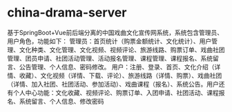 # china-drama-server
基于SpringBoot+Vue前后端分离的中国戏曲文化宣传网系统，系统包含管理员、用户角色，功能如下： 管理员：首页统计（购票金额统计、文化统计）、用户管理、文化种类、文化管理、文化视频、视频评论、旅游线路、购票订单、戏曲社团管理、团员申请、社团活动管理、活动报名管理、课程管理、课程报名、系统留言、公告管理、个人信息、密码修改。 用户：注册、登录、首页、文化介绍（详情、收藏）、文化视频（详情、下载、评论）、旅游线路（详情、购票）、戏曲社团（详情、加入社团、社团活动、参加活动）、戏曲课程（报名）、系统公告。用户还有个人中心功能：文化收藏、视频评论、购票订单、入团申请、社团活动、课程报名、系统留言、个人信息、修改密码

